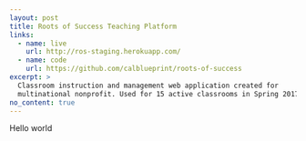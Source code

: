 ```yaml
---
layout: post
title: Roots of Success Teaching Platform
links:
  - name: live
    url: http://ros-staging.herokuapp.com/
  - name: code
    url: https://github.com/calblueprint/roots-of-success
excerpt: >
  Classroom instruction and management web application created for
  multinational nonprofit. Used for 15 active classrooms in Spring 2017.
no_content: true
---
```


Hello world
